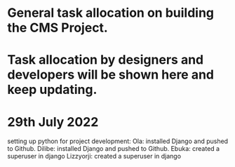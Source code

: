 # General task allocation on building the CMS Project. 
 
# Task allocation by designers and developers will be shown here and keep updating. 

# 29th July 2022
setting up python for project development:
Ola: installed Django and pushed to Github.
Dilibe: installed Django and pushed to Github.
Ebuka: created a superuser in django
Lizzyorji: created a superuser in django
